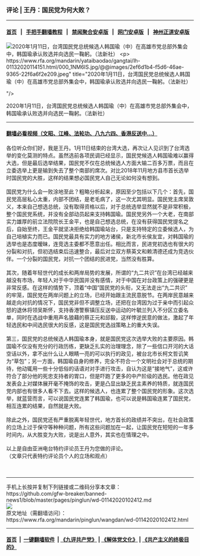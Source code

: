 ### 评论 | 王丹：国民党为何大败？
------------------------

#### [首页](https://github.com/gfw-breaker/banned-news1/blob/master/README.md) &nbsp;&nbsp;|&nbsp;&nbsp; [手把手翻墙教程](https://github.com/gfw-breaker/guides/wiki) &nbsp;&nbsp;|&nbsp;&nbsp; [禁闻聚合安卓版](https://github.com/gfw-breaker/bn-android) &nbsp;&nbsp;|&nbsp;&nbsp; [网门安卓版](https://github.com/oGate2/oGate) &nbsp;&nbsp;|&nbsp;&nbsp; [神州正道安卓版](https://github.com/SzzdOgate/update) 



<div id="headerimg">
 <img alt="2020年1月11日，台湾国民党总统候选人韩国瑜（中）在高雄市党总部外集会中，韩国瑜承认败选并向选民一鞠躬。（法新社）

" src="https://www.rfa.org/mandarin/yataibaodao/gangtai/lh-01132020114151.html/000_1NM6IS.jpg/@@images/2ef6d1b4-f5d6-46ae-9365-22f6a6f2e209.jpeg" title="2020年1月11日，台湾国民党总统候选人韩国瑜（中）在高雄市党总部外集会中，韩国瑜承认败选并向选民一鞠躬。（法新社）

"/>
 <div id="headerimgcontents">
  <div id="headerimgcaption">
   <span>
    2020年1月11日，台湾国民党总统候选人韩国瑜（中）在高雄市党总部外集会中，韩国瑜承认败选并向选民一鞠躬。（法新社）
   </span>
   <!-- zoomattribute -->
  </div>
  <!-- headerimgcaption -->
 </div>
 <!-- headerimagecontents -->
</div>

<hr/>


#### [翻墙必看视频（文昭、江峰、法轮功、八九六四、香港反送中...）](http://167.172.214.107/home.html)

<div id="storytext">
 <div>
  <div class="slot_header">
  </div>
 </div>
 <p>
  各位听众你们好，我是王丹。1月11日结束的台湾大选，再次让人见识到了台湾选举的变化莫测的特点。虽然选前各项民调已经显示，国民党候选人韩国瑜难以赢得大选，但是最后选举结果，国民党不仅在总统候选人方面大输二百多万票，而且在立委选举上更是输到失去了整个南部的席次。对比2018年11月地方县市首长选举时国民党的大胜，这样的结果想必国民党人自己无论如何没有想到。
  <br/>
  <br/>
  国民党为什么会一败涂地至此？粗略分析起来，原因至少包括以下几个：首先，国民党高层私心太重，内部不团结，是老毛病了，这一次尤其明显。国民党主席吴敦义，本来自己想选总统，没有取得资格以后，对于总统选举显然就不是非常积极，整个国民党系统，并没有全部动员起来支持韩国瑜。国民党另外一个大老，在南部实力雄厚的前立法院院长王金平，也是自己想选总统，在没有获得国民党提名之后，自始至终，王金平就坚决拒绝给韩国瑜站台，只是支持特定的立委候选人，为自己培植实力而已。国民党最具有实力的地方诸侯，新北市长侯友宜，对韩国瑜的选举也是态度暧昧，连竞选主委都不愿意出任。相比而言，民进党初选也有很大的分裂和对抗，但初选结束后迅速整合，最后对立双方蔡英文和赖清德还成为竞选伙伴。一个分裂的国民党，对抗一个团结的民进党，当然没有胜算。
  <br/>
  <br/>
  其次，随着年轻世代的成长和两岸局势的发展，所谓的“九二共识”在台湾已经越来越没有市场，年轻人对于中华民国并没有感情，对于中国在对台政策上的强硬更是非常反感。在这样的情势下，顶着“中国”国民党的头衔，又无法走出“九二共识” 的牢笼，国民党在两岸问题上的立场，已经开始跟主流民意脱节。在两岸民意越来越走向对抗的情况下，国民党非但不调整立场，还把在台湾因为过于亲中而引起众怒的退休将领吴斯怀，支持香港警察镇压反送中运动的叶毓兰列入不分区立委名单，同时在选战中重用声名狼藉的蔡正元和邱毅，这样悖逆民意的做法，激起了年轻选民和中间选民很大的反感，这是国民党选战策略上的重大失误。
  <br/>
  <br/>
  第三，国民党的总统候选人韩国瑜本身，就是国民党这次选举大败的主要原因。韩国瑜不仅没有充分的行政历练，更缺乏扎实的治理理念，除了一些信口开河的大话空话以外，拿不出什么让人眼睛一亮的可以执行的政见，被台北市长柯文哲讥笑为“草包”；另一方面，韩国瑜自身的修养，完全不符合一个文明社会对于总统的期待，他动辄用一些十分低俗的话语对对手进行攻击，自认为这是“接地气”，这或许符合了部分他的死忠支持者的胃口，但是吓跑了更多的中产阶级的选民。他在政见发表会上对媒体展开毫不掩饰的攻击，更是凸显出缺乏民主素养的特质，就连国民党内部也有很多人看不下去。这样的候选人，也连累了整个国民党的形象。这次选举，就蓝营而言，可以说国民党连累了韩国瑜，也可以说是韩国瑜连累了国民党，相互连累的结果，自然就是大败。
  <br/>
  <br/>
  除此之外，国民党还有严重脱离年轻世代，地方首长的政绩并不突出，在社会政策的立场上过于保守等种种问题，所有这些问题加在一起，让国民党在短短的一年多时间内，从大胜变为大败，说是出人意外，其实也在情理之中。
  <br/>
  <br/>
  以上是自由亚洲电台特约评论员王丹为您做的评论。
  <br/>
  （文章只代表特约评论员个人的立场和观点）
  <br/>
  <br/>
  <br/>
 </p>
</div>

<hr/>
手机上长按并复制下列链接或二维码分享本文章：<br/>
https://github.com/gfw-breaker/banned-news1/blob/master/pages/pinglun/wd-01142020102412.md <br/>
<a href='https://github.com/gfw-breaker/banned-news1/blob/master/pages/pinglun/wd-01142020102412.md'><img src='https://github.com/gfw-breaker/banned-news1/blob/master/pages/pinglun/wd-01142020102412.md.png'/></a> <br/>
原文地址（需翻墙访问）：https://www.rfa.org/mandarin/pinglun/wangdan/wd-01142020102412.html


------------------------
#### [首页](https://github.com/gfw-breaker/banned-news1/blob/master/README.md) &nbsp;|&nbsp; [一键翻墙软件](https://github.com/gfw-breaker/nogfw/blob/master/README.md) &nbsp;| [《九评共产党》](https://github.com/gfw-breaker/9ping.md/blob/master/README.md#九评之一评共产党是什么) | [《解体党文化》](https://github.com/gfw-breaker/jtdwh.md/blob/master/README.md) | [《共产主义的终极目的》](https://github.com/gfw-breaker/gczydzjmd.md/blob/master/README.md)


<img src='http://gfw-breaker.win/banned-news/pages/pinglun/wd-01142020102412.md' width='0px' height='0px'/>